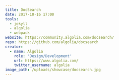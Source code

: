 ```yaml
---
title: DocSearch
date: 2017-10-16 17:00
tools:
  - jekyll
  - algolia
  - webpack
website: https://community.algolia.com/docsearch/
repo: https://github.com/algolia/docsearch
creator:
  - name: Algolia
    role: 'Design/Development'
    url: https://www.algolia.com/
    twitter_username: algolia
image_path: /uploads/showcase/docsearch.jpg
---
```


